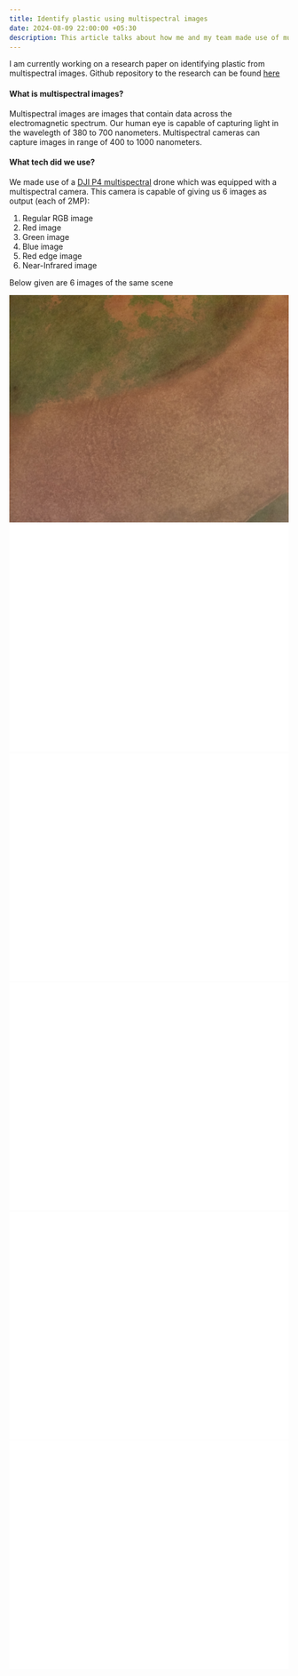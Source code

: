 ```yaml
---
title: Identify plastic using multispectral images
date: 2024-08-09 22:00:00 +05:30
description: This article talks about how me and my team made use of multispectral drone cameras to effectively detect plastic.
---
```


I am currently working on a research paper on identifying plastic from multispectral images. Github repository to the research can be found [here](https://github.com/Deceptrax123/Plastic-Detection-using-Reflectance-Images-of-Hyperspectral-Bands)

#### What is multispectral images? 

Multispectral images are images that contain data across the electromagnetic spectrum. Our human eye is capable of capturing light in the wavelegth of 380 to 700 nanometers. Multispectral cameras can capture images in range of 400 to 1000 nanometers. 

#### What tech did we use?

We made use of a [DJI P4 multispectral](https://www.dji.com/global/p4-multispectral) drone which was equipped with a multispectral camera. This camera is capable of giving us 6 images as output (each of 2MP):

1. Regular RGB image
2. Red image
3. Green image
4. Blue image
5. Red edge image
6. Near-Infrared image

Below given are 6 images of the same scene

<img src="assets/rgb.JPG">
<img src="assets/r.TIF">
<img src="assets/g.TIF">
<img src="assets/b.TIF">
<img src="assets/red_edge.TIF">
<img src="assets/nir.TIF">

